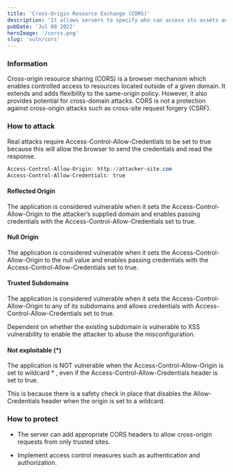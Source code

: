 ```yaml
---
title: 'Cross-Origin Resource Exchange (CORS)'
description: 'It allows servers to specify who can access its assets and which HTTP request methods are allowed from external resources.'
pubDate: 'Jul 08 2022'
heroImage: '/corss.png'
slug: 'vuln/cors'
---
```


### Information

Cross-origin resource sharing (CORS) is a browser mechanism which enables controlled access to resources located outside of a given domain. It extends and adds flexibility to the same-origin policy. However, it also provides potential for cross-domain attacks. CORS is not a protection against cross-origin attacks such as cross-site request forgery (CSRF).

### How to attack

Real attacks require Access-Control-Allow-Credentials to be set to true because this will allow the browser to send the credentials and read the response.

```powershell
Access-Control-Allow-Origin: http://attacker-site.com
Access-Control-Allow-Credentials: true
```

#### Reflected Origin

The application is considered vulnerable when it sets the Access-Control-Allow-Origin to the attacker’s supplied domain and enables passing credentials with the Access-Control-Allow-Credentials set to true.

#### Null Origin

The application is considered vulnerable when it sets the Access-Control-Allow-Origin to the null value and enables passing credentials with the Access-Control-Allow-Credentials set to true.

#### Trusted Subdomains

The application is considered vulnerable when it sets the Access-Control-Allow-Origin to any of its subdomains and allows credentials with Access-Control-Allow-Credentials set to true.

Dependent on whether the existing subdomain is vulnerable to XSS vulnerability to enable the attacker to abuse the misconfiguration.

#### Not exploitable (\*)

The application is NOT vulnerable when the Access-Control-Allow-Origin is set to wildcard \* , even if the Access-Control-Allow-Credentials header is set to true.

This is because there is a safety check in place that disables the Allow-Credentials header when the origin is set to a wildcard.

### How to protect

- The server can add appropriate CORS headers to allow cross-origin requests from only trusted sites.

- Implement access control measures such as authentication and authorization.
